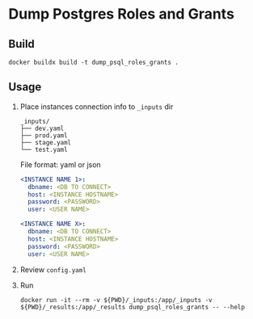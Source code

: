 # Dump Postgres Roles and Grants

## Build

```shell
docker buildx build -t dump_psql_roles_grants .
```

## Usage

1. Place instances connection info to `_inputs` dir

   ```shell
   _inputs/
   ├── dev.yaml
   ├── prod.yaml
   ├── stage.yaml
   └── test.yaml
   ```

   File format: yaml or json

   ```yaml
   <INSTANCE NAME 1>:
     dbname: <DB TO CONNECT>
     host: <INSTANCE HOSTNAME>
     password: <PASSWORD>
     user: <USER NAME>

   <INSTANCE NAME X>:
     dbname: <DB TO CONNECT>
     host: <INSTANCE HOSTNAME>
     password: <PASSWORD>
     user: <USER NAME>
   ```

1. Review `config.yaml`

1. Run

   ```shell
   docker run -it --rm -v ${PWD}/_inputs:/app/_inputs -v ${PWD}/_results:/app/_results dump_psql_roles_grants -- --help
   ```
